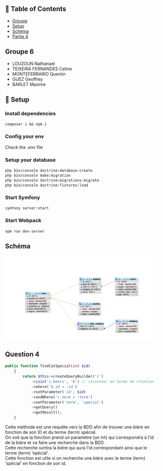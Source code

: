 ## 📝 Table of Contents
- [Groupe](#authors)
- [Setup](#setup)
- [Schéma](#schema)
- [Partie 4](#part4)

## Groupe 6 <a name = "authors"></a>

- LOUZOUN Nathanael
- TEIXEIRA FERNANDES Celine 
- MONTEFERRARIO Quentin
- GUEZ Geoffrey
- BARLET Maxime

## 🏁 Setup <a name = "setup"></a>

### Install dependencies

```
composer i && npm i
```

### Config your env

Check the .env file

### Setup your database

```
php bin/console doctrine:database:create
php bin/console make:migration
php bin/console doctrine:migrations:migrate
php bin/console doctrine:fixtures:load
```

### Start Symfony

```
symfony server:start
```

### Start Webpack

```
npm run dev-server
```

## Schéma <a name = "schema"></a>

![Schéma](https://github.com/NatsuDzn/bar_tp/blob/master/assets/schema/schema.png)

## Question 4 <a name = "part4"></a>

```php
public function findCatSpecial(int $id)
    {
        return $this->createQueryBuilder('c')
            ->join('c.beers', 'b') // raisonner en terme de relation
            ->where('b.id = :id')
            ->setParameter('id', $id)
            ->andWhere('c.term = :term')
            ->setParameter('term', 'special')
            ->getQuery()
            ->getResult();
    }
```

Cette méthode est une requête vers la BDD afin de trouver une bière en fonction de son ID et du terme (term) spécial.<br>
On voit que la fonction prend un paramètre (un int) qui correspondra à l’id de la bière et va faire une recherche dans la BDD.<br>
Cette recherche sortira la bière qui aura l’id correspondant ainsi que le terme (term) ‘spécial’.<br>
Cette fonction est utile si on recherche une bière avec le terme (term) ‘spécial’ en fonction de son id.<br>
